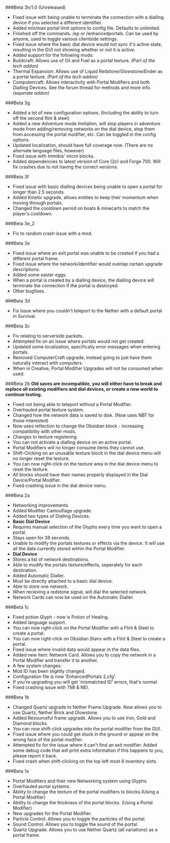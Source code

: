###Beta 3h/1.0 (Unreleased)
* Fixed issue with being unable to terminate the connection with a dialling device if you selected a different identifier.
* Added min/max portal limit options to config file. Defaults to unlimited.
* Finished off the commands. /ep or /enhancedportals. Can be used by anyone, used to toggle various clientside settings.
* Fixed issue where the basic dial device would not sync it's active state, resulting in the GUI not showing whether or not it is active.
* Added support for the following mods:
 * Buildcraft: Allows use of Oil and Fuel as a portal texture. *(Part of the tech addon)*
 * Thermal Expansion: Allows use of Liquid Redstone/Glowstone/Ender as a portal texture. *(Part of the tech addon)*
 * Computercraft: Allows interactivity with Portal Modifiers and both Dialling Devices. See the forum thread for methods and more info. *(seperate addon)*

###Beta 3g
* Added a lot of new configuration options. (Including the ability to turn off the second flint & steel)
* Added a new Adventure mode limitation, will stop players in adventure mode from adding/removing networks on the dial device, stop them from accessing the portal modifier, etc. Can be toggled in the config options.
* Updated localization, should have full coverage now. (There are no alternate language files, however)
* Fixed issue with Immibis' micro blocks.
* Added dependencies to latest version of Core (2c) and Forge 700. Will fix crashes due to not having the correct versions.

###Beta 3f
* Fixed issue with basic dialling devices being unable to open a portal for longer than 2.5 seconds.
* Added Kinetic upgrade, allows entities to keep their momentum when moving through portals.
* Changed the cooldown period on boats & minecarts to match the player's cooldown.

###Beta 3e_2
* Fix to random crash issue with a mod.

###Beta 3e
* Fixed issue where an exit portal was unable to be created if you had a different portal frame.
* Fixed issue where the network/identifier would overlap certain upgrade descriptions.
* Added some easter eggs.
* When a portal is created by a dialling device, the dialling device will terminate the connection if the portal is destroyed.
* Other bugfixes.

###Beta 3d
* Fix issue where you couldn't teleport to the Nether with a default portal in Survival.

###Beta 3c
* Fix relating to serverside packets.
* Attempted fix on an issue where portals would not get created.
* Updated some localization, specifically error messages when entering portals.
* Removed ComputerCraft upgrade, instead going to just have them naturally interact with computers.
* When in Creative, Portal Modifier Upgrades will not be consumed when used.

###Beta 2b
**Old saves are incompatible, you will either have to break and replace all existing modifiers and dial devices, or create a new world to continue testing.**
* Fixed not being able to teleport without a Portal Modifier.
* Overhauled portal texture system.
* Changed how the network data is saved to disk. (Now uses NBT for those interested)
* Now uses reflection to change the Obsidian block - increasing compatibility with other mods.
* Changes to texture registering.
* You can not activate a dialling device on an active portal.
* Portal Modifiers will no longer consume items they cannot use.
* Shift-Clicking on an unusable texture block in the dial device menu will no longer reset the texture.
* You can now right-click on the texture area in the dial device menu to reset the texture.
* All blocks should have their names properly displayed in the Dial Device/Portal Modifier.
* Fixed crashing issue in the dial device menu.

###Beta 2a
* Networking improvements
* Added Modifier Camouflage upgrade.
* Added two types of Dialling Devices.
 * **Basic Dial Device**
  * Requires manual selection of the Glyphs every time you want to open a portal.
  * Stays open for 38 seconds.
  * Unable to modify the portals textures or effects via the device. It will use all the data currently stored within the Portal Modifier.
  * **Dial Device**
  * Stores a list of network destinations.
  * Able to modify the portals texture/effects, seperately for each destination.
* Added Automatic Dialler.
 * Must be directly attached to a basic dial device.
 * Able to store one network.
 * When recieving a redstone signal, will dial the selected network.
* Network Cards can now be used on the Automatic Dialler.

###Beta 1c
* Fixed potion Glyph - now is Potion of Healing.
* Added language support.
* You can now right-click on the Portal Modifier with a Flint & Steel to create a portal.
* You can now right-click on Obsidian Stairs with a Flint & Steel to create a portal.
* Fixed issue where invalid data would appear in the data files.
* Added new item: Network Card. Allows you to copy the network in a Portal Modifier and transfer it to another.
* A few system changes:
 * Mod ID has been slightly changed.
 * Configuration file is now 'EnhancedPortals 2.cfg'.
 * If you're upgrading you will get 'mismatched ID' errors, that's normal.
* Fixed crashing issue with TMI & NEI.

###Beta 1b
* Changed Quartz upgrade to Nether Frame Upgrade. Now allows you to use Quartz, Nether Brick and Glowstone.
* Added Resourceful frame upgrade. Allows you to use Iron, Gold and Diamond blocks.
* You can now shift-click upgrades into the portal modifier from the GUI.
* Fixed issue where you could get stuck in the ground or appear on the wrong face of the portal modifier.
* Attempted fix for the issue where it can't find an exit modifier. Added some debug code that will print extra information if this happens to you, please report it back.
* Fixed crash when shift-clicking on the top left most 8 inventory slots.

###Beta 1a
* Portal Modifiers and their new Networking system using Glyphs.
* Overhauled portal systems.
* Ability to change the texture of the portal modifiers to blocks.(Using a Portal Modifier)
* Ability to change the thickness of the portal blocks. (Using a Portal Modifier)
* New upgrades for the Portal Modifier.
 * Particle Control. Allows you to toggle the particles of the portal.
 * Sound Control. Allows you to toggle the sound of the portal.
 * Quartz Upgrade. Allows you to use Nether Quartz (all variations) as a portal frame.